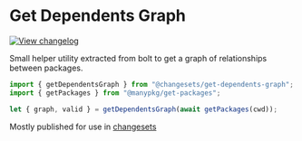 # Get Dependents Graph

[![View changelog](https://img.shields.io/badge/changelogs.xyz-Explore%20Changelog-brightgreen)](https://changelogs.xyz/@changesets/cli)

Small helper utility extracted from bolt to get a graph of relationships between packages.

```ts
import { getDependentsGraph } from "@changesets/get-dependents-graph";
import { getPackages } from "@manypkg/get-packages";

let { graph, valid } = getDependentsGraph(await getPackages(cwd));
```

Mostly published for use in [changesets](https://www.npmjs.com/package/@changesets/cli)
